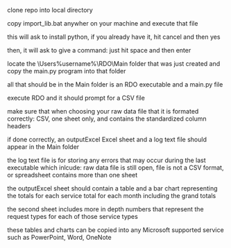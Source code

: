 clone repo into local directory

copy import_lib.bat anywher on your machine and execute that file

this will ask to install python, if you already have it, hit cancel and then yes

then, it will ask to give a command: just hit space and then enter

locate the \Users\%username%\RDO\Main folder that was just created and copy the main.py program into that folder

all that should be in the Main folder is an RDO executable and a main.py file

execute RDO and it should prompt for a CSV file

make sure that when choosing your raw data file that it is formated correctly: CSV, one sheet only, and contains the standardized column headers

if done correctly, an outputExcel Excel sheet and a log text file should appear in the Main folder

the log text file is for storing any errors that may occur during the last executable which inlcude:
  raw data file is still open, file is not a CSV format, or spreadsheet contains more than one sheet

the outputExcel sheet should contain a table and a bar chart representing the totals for each service total for each month including the grand totals

the second sheet includes more in depth numbers that represent the request types for each of those service types

these tables and charts can be copied into any Microsoft supported service such as PowerPoint, Word, OneNote
